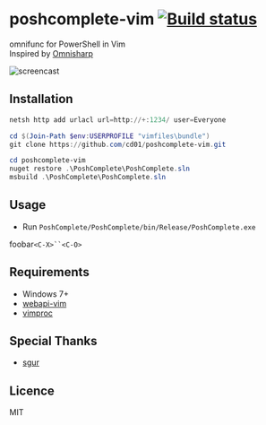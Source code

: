 # poshcomplete-vim [![Build status](https://ci.appveyor.com/api/projects/status/ldd0w77k0ruw4sc9)](https://ci.appveyor.com/project/cd01/poshcomplete-vim)

omnifunc for PowerShell in Vim  
Inspired by [Omnisharp](https://github.com/nosami/Omnisharp)

![screencast](http://gifzo.net/BVFaroOrqAx.gif)


## Installation

```ps1
netsh http add urlacl url=http://+:1234/ user=Everyone

cd $(Join-Path $env:USERPROFILE "vimfiles\bundle")
git clone https://github.com/cd01/poshcomplete-vim.git

cd poshcomplete-vim
nuget restore .\PoshComplete\PoshComplete.sln
msbuild .\PoshComplete\PoshComplete.sln
```

## Usage

* Run `PoshComplete/PoshComplete/bin/Release/PoshComplete.exe`

foobar`<C-X>``<C-O>`


## Requirements

* Windows 7+
* [webapi-vim](https://github.com/mattn/webapi-vim)
* [vimproc](https://github.com/Shougo/vimproc.vim/downloads)


## Special Thanks

* [sgur](https://github.com/sgur)


## Licence

MIT

